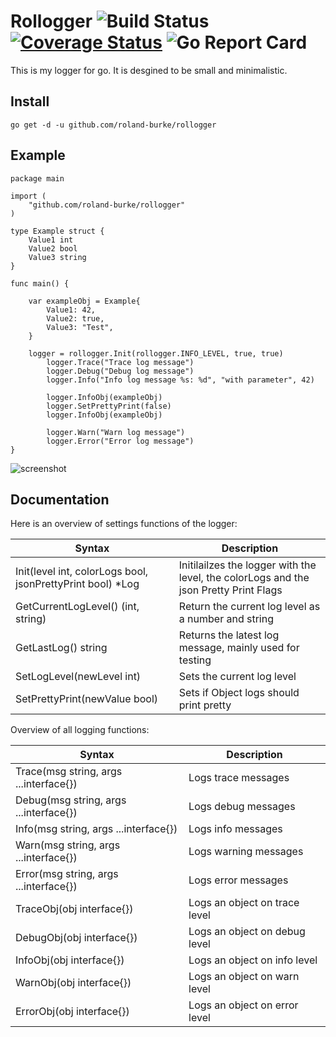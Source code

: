 # Rollogger ![Build Status](https://github.com/roland-burke/rollogger/actions/workflows/simple-workflow.yml/badge.svg) [![Coverage Status](https://coveralls.io/repos/github/roland-burke/rollogger/badge.svg?branch=master)](https://coveralls.io/github/roland-burke/rollogger?branch=master) ![Go Report Card](https://goreportcard.com/badge/github.com/roland-burke/rollogger)

This is my logger for go. It is desgined to be small and minimalistic.

## Install
`go get -d -u github.com/roland-burke/rollogger`

## Example

```
package main

import (
	"github.com/roland-burke/rollogger"
)

type Example struct {
	Value1 int
	Value2 bool
	Value3 string
}

func main() {

	var exampleObj = Example{
		Value1: 42,
		Value2: true,
		Value3: "Test",
	}

	logger = rollogger.Init(rollogger.INFO_LEVEL, true, true)
		logger.Trace("Trace log message")
		logger.Debug("Debug log message")
		logger.Info("Info log message %s: %d", "with parameter", 42)

		logger.InfoObj(exampleObj)
		logger.SetPrettyPrint(false)
		logger.InfoObj(exampleObj)

		logger.Warn("Warn log message")
		logger.Error("Error log message")
}
```
![screenshot](https://user-images.githubusercontent.com/56251366/153864038-f20aad06-ec05-49a6-a37e-49bc3d123d63.png)

## Documentation
Here is an overview of settings functions of the logger:

| Syntax      | Description |
| ----------- | ----------- |
| Init(level int, colorLogs bool, jsonPrettyPrint bool) *Log	| Initilailzes the logger with the level, the colorLogs and the json Pretty Print Flags	|
| GetCurrentLogLevel() (int, string)   							| Return the current log level as a number and string					|
| GetLastLog() string  											| Returns the latest log message, mainly used for testing				|
| SetLogLevel(newLevel int)   									| Sets the current log level								|
| SetPrettyPrint(newValue bool)					| Sets if Object logs should print pretty |

Overview of all logging functions:

| Syntax      | Description |
| ----------- | ----------- |
| Trace(msg string, args ...interface{})						| Logs trace messages		|
| Debug(msg string, args ...interface{})   						| Logs debug messages		|
| Info(msg string, args ...interface{})  						| Logs info messages		|
| Warn(msg string, args ...interface{}) 						| Logs warning messages		|
| Error(msg string, args ...interface{}) 						| Logs error messages		|
| TraceObj(obj interface{})										| Logs an object on trace level		|
| DebugObj(obj interface{})   									| Logs an object on debug level		|
| InfoObj(obj interface{})  									| Logs an object on info level		|
| WarnObj(obj interface{}) 										| Logs an object on warn level		|
| ErrorObj(obj interface{}) 									| Logs an object on error level		|

